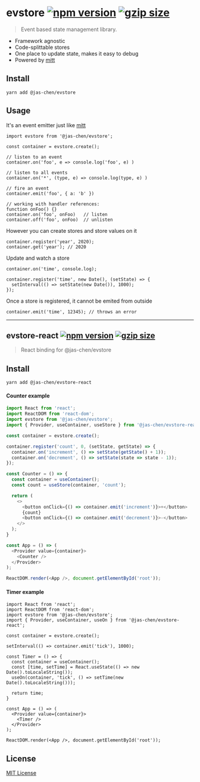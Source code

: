 # evstore [![npm version](https://img.shields.io/npm/v/@jas-chen/evstore.svg?style=flat-square)](https://www.npmjs.com/package/@jas-chen/evstore) [![gzip size](https://img.shields.io/bundlephobia/minzip/@jas-chen/evstore.svg?style=flat-square)](https://bundlephobia.com/result?p=@jas-chen/evstore)

> Event based state management library.

- Framework agnostic
- Code-splittable stores
- One place to update state, makes it easy to debug
- Powered by [mitt](https://github.com/developit/mitt)

## Install
```
yarn add @jas-chen/evstore
```

## Usage

It's an event emitter just like [mitt](https://github.com/developit/mitt)
```
import evstore from '@jas-chen/evstore';

const container = evstore.create();

// listen to an event
container.on('foo', e => console.log('foo', e) )

// listen to all events
container.on('*', (type, e) => console.log(type, e) )

// fire an event
container.emit('foo', { a: 'b' })

// working with handler references:
function onFoo() {}
container.on('foo', onFoo)   // listen
container.off('foo', onFoo)  // unlisten
```

However you can create stores and store values on it
```
container.register('year', 2020);
container.get('year'); // 2020
```

Update and watch a store
```
container.on('time', console.log);

container.register('time', new Date(), (setState) => {
  setInterval(() => setState(new Date()), 1000);
});
```

Once a store is registered, it cannot be emited from outside
```
container.emit('time', 12345); // throws an error
```

------

## evstore-react [![npm version](https://img.shields.io/npm/v/@jas-chen/evstore-react.svg?style=flat-square)](https://www.npmjs.com/package/@jas-chen/evstore-react) [![gzip size](https://img.shields.io/bundlephobia/minzip/@jas-chen/evstore-react.svg?style=flat-square)](https://bundlephobia.com/result?p=@jas-chen/evstore-react)

> React binding for @jas-chen/evstore

## Install
```
yarn add @jas-chen/evstore-react
```

#### Counter example
```js
import React from 'react';
import ReactDOM from 'react-dom';
import evstore from '@jas-chen/evstore';
import { Provider, useContainer, useStore } from '@jas-chen/evstore-react';

const container = evstore.create();

container.register('count', 0, (setState, getState) => {
  container.on('increment', () => setState(getState() + 1));
  container.on('decrement', () => setState(state => state - 1));
});

const Counter = () => {
  const container = useContainer();
  const count = useStore(container, 'count');

  return (
    <>
      <button onClick={() => container.emit('increment')}>+</button>
      {count}
      <button onClick={() => container.emit('decrement')}>-</button>
    </>
  );
}

const App = () => (
  <Provider value={container}>
    <Counter />
  </Provider>
);

ReactDOM.render(<App />, document.getElementById('root'));
```

#### Timer example
```
import React from 'react';
import ReactDOM from 'react-dom';
import evstore from '@jas-chen/evstore';
import { Provider, useContainer, useOn } from '@jas-chen/evstore-react';

const container = evstore.create();

setInterval(() => container.emit('tick'), 1000);

const Timer = () => {
  const container = useContainer();
  const [time, setTime] = React.useState(() => new Date().toLocaleString());
  useOn(container, 'tick', () => setTime(new Date().toLocaleString()));

  return time;
}

const App = () => (
  <Provider value={container}>
    <Timer />
  </Provider>
);

ReactDOM.render(<App />, document.getElementById('root'));

```

## License

[MIT License](https://opensource.org/licenses/MIT)
